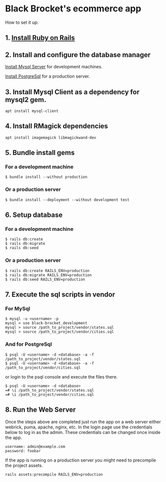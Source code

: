 # Black Brocket's ecommerce app

How to set it up:

## 1. [Install Ruby on Rails](https://www.digitalocean.com/community/tutorials/how-to-install-ruby-on-rails-with-rbenv-on-ubuntu-18-04)

## 2. Install and configure the database manager
[Install Mysql Server](https://www.digitalocean.com/community/tutorials/how-to-install-mysql-on-ubuntu-18-04) for development machines.

[Install PostgreSql](https://www.digitalocean.com/community/tutorials/how-to-install-and-use-postgresql-on-ubuntu-18-04) for a production server.

## 3. Install Mysql Client as a dependency for mysql2 gem.

    apt install mysql-client

## 4. Install RMagick dependencies

    apt install imagemagick libmagickwand-dev

## 5. Bundle install gems
### For a development machine
    $ bundle install --without production

### Or a production server
    $ bundle install --deployment --without development test

## 6. Setup database
### For a development machine
    $ rails db:create
    $ rails db:migrate
    $ rails db:seed

### Or a production server
    $ rails db:create RAILS_ENV=production
    $ rails db:migrate RAILS_ENV=production
    $ rails db:seed RAILS_ENV=production

## 7. Execute the sql scripts in vendor
### For MySql
    $ mysql -u <username> -p
    mysql > use black-brocket_development
    mysql > source /path_to_project/vendor/states.sql
    mysql > source /path_to_project/vendor/cities.sql

### And for PostgreSql
    $ psql -U <username> -d <database> -a -f /path_to_project/vendor/states.sql
    $ psql -U <username> -d <database> -a -f /path_to_project/vendor/cities.sql

or login to the psql console and execute the files there.

    $ psql -U <username> -d <database>
    =# \i /path_to_project/vendor/states.sql
    =# \i /path_to_project/vendor/cities.sql


## 8. Run the Web Server
Once the steps above are completed just run the app on a web server
either webrick, puma, apache, nginx, etc. In the login page use the credentials
below to log in as the admin. These credentials can be changed once inside
the app.

    username: admin@example.com
    password: foobar

If the app is running on a production server you might need to precompile
the project assets.

    rails assets:precompile RAILS_ENV=production
